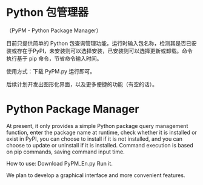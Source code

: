 # Python 包管理器

（PyPM - Python Package Manager）

目前只提供简单的 Python 包查询管理功能，运行时输入包名称，检测其是否已安装或存在于PyPI，未安装则可以选择安装，已安装则可以选择更新或卸载。命令执行基于 pip 命令，节省命令输入时间。

使用方式：下载 PyPM.py 运行即可。

后续计划开发出图形化界面，以及更多便捷的功能（有空的话）。

# Python Package Manager

At present, it only provides a simple Python package query management function, enter the package name at runtime, check whether it is installed or exist in PyPI, you can choose to install if it is not installed, and you can choose to update or uninstall if it is installed. Command execution is based on pip commands, saving command input time.

How to use: Download PyPM_En.py Run it.

We plan to develop a graphical interface and more convenient features.
